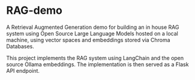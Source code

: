 # RAG-demo

A Retrieval Augmented Generation demo for building an in house RAG system using Open Source Large Language Models hosted on a local machine, using vector spaces and embeddings stored via Chroma Databases.

This project implements the RAG system using LangChain and the open source Ollama embeddings. The implementation is then served as a Flask API endpoint.